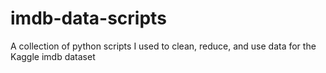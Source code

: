 # imdb-data-scripts
A collection of python scripts I used to clean, reduce, and use data for the Kaggle imdb dataset
